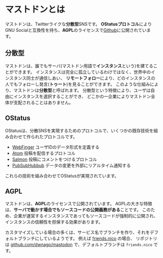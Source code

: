 # マストドンとは

マストドンは、Twitterライクな**分散型**SNSです。
**OStatusプロトコル**によりGNU Socialと互換性を持ち、**AGPL**のライセンスで[Github](https://github.com/tootsuite/mastodon/)に公開されています。

## 分散型

マストドンは、誰でもサーバ(マストドン用語で**インスタンス**という)を建てることができます。
インスタンスは完全に孤立しているわけではなく、世界中のインスタンス同士が通信しあい、
**リモートフォロー**により、どのインスタンスの人でもフォローし発言(**トゥート**)を見ることができます。
このような仕組みにより、マストドンは**分散型**と呼ばれます。
分散型という特徴により、ユーザは自由にインスタンスを選択することができ、
 どこかの一企業によりマストドン全体が支配されることはありません。

## OStatus

OStatusは、分散SNSを実現するためのプロトコルで、いくつかの既存技術を組み合わせて作られたプロトコルです。

- [WebFinger](https://tools.ietf.org/html/rfc7033) ユーザIDのデータ形式を定義する
- [Atom](https://tools.ietf.org/html/rfc4287) 投稿を配信するプロトコル
- [Salmon](http://www.salmon-protocol.org/) 投稿にコメントをつけるプロトコル
- [PubSubHubbub](https://pubsubhubbub.appspot.com/) データの変更を外部にリアルタイム通知する

これらの技術を組み合わせてOStatusが実現されています。

## AGPL

マストドンは、**AGPL**のライセンスで公開されています。
AGPLの大きな特徴は、**サーバで動かす場合でもソースコードの公開義務がある**ことです。
このため、企業が運営するインスタンスであってもソースコードが強制的に公開され、
インスタンスの信頼性を担保する効果があります。

カスタマイズしている場合の多くは、サービス名でブランチを作り、それをデフォルトブランチにしているようです。
例えば [friends.nico](https://friends.nico) の場合、 リポジトリは [github.com/dwnago/mastodon](https://github.com/dwango/mastodon) で、デフォルトブランチは `friends.nico` です。
